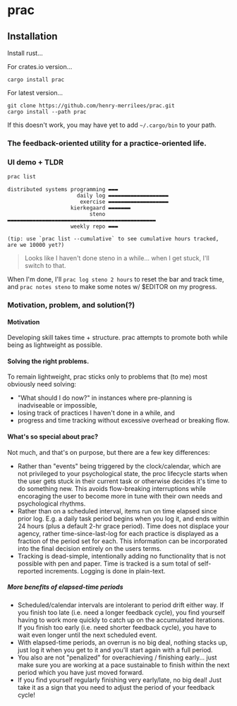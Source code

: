 # prac
## Installation
Install rust...

For crates.io version...
```
cargo install prac
```
For latest version...
```
git clone https://github.com/henry-merrilees/prac.git
cargo install --path prac
```
If this doesn't work, you may have yet to add `~/.cargo/bin` to your path.
<!-- cargo-rdme start -->

### The feedback-oriented utility for a practice-oriented life.

### UI demo + TLDR

```bash
prac list
```
```text
distributed systems programming ▬▬▬
                      daily log ▬▬▬▬▬▬▬▬▬▬▬▬▬▬▬▬▬▬▬
                       exercise ▬▬▬▬▬▬▬▬▬▬▬▬▬▬▬▬▬▬▬
                    kierkegaard ▬▬▬▬▬▬▬
                          steno ▬▬▬▬▬▬▬▬▬▬▬▬▬▬▬▬▬▬▬▬▬▬▬▬▬▬▬▬▬▬▬▬▬▬▬▬▬▬▬▬▬▬▬▬▬▬▬
                    weekly repo ▬▬▬

(tip: use `prac list --cumulative` to see cumulative hours tracked, are we 10000 yet?)
```
> Looks like I haven't done steno in a while... when I get stuck, I'll switch to that.

When I'm done, I'll ```prac log steno 2 hours``` to reset the bar and track time, and ```prac notes steno``` to make some notes w/ $EDITOR on my progress.

### Motivation, problem, and solution(?)

#### Motivation
Developing skill takes time + structure. prac attempts to promote both while being as lightweight as possible.


#### Solving the right problems.
To remain lightweight, prac sticks only to problems that (to me) most obviously need solving:
- "What should I do now?" in instances where pre-planning is inadviseable or impossible,
- losing track of practices I haven't done in a while, and
- progress and time tracking without excessive overhead or breaking flow.

#### What's so special about prac?
Not much, and that's on purpose, but there are a few key differences:
- Rather than "events" being triggered by the clock/calendar, which are not privileged to your
   psychological state, the proc lifecycle starts when the user gets stuck in their current task 
   or otherwise decides it's time to do something new. This avoids flow-breaking interruptions 
   while encoraging the user to become more in tune with their own needs and psychological rhythms.
- Rather than on a scheduled interval, items run on time elapsed since prior log. E.g. a
daily task period begins when you log it, and ends within 24 hours (plus a default 2-hr grace period).
 Time does not displace your agency, rather time-since-last-log for each practice is displayed
as a fraction of the period set for each. This information can be incorporated into the final decision entirely on the users terms. 
- Tracking is dead-simple, intentionally adding no functionality that is not possible with pen
and paper. Time is tracked is a sum total of self-reported increments. Logging is done in plain-text.

##### More benefits of elapsed-time periods
- Scheduled/calendar intervals are intolerant to period drift either way. If you finish too
late (i.e. need a longer feedback cycle), you find yourself having to work more quickly to
catch up on the accumulated iterations. If you finish too early (i.e. need shorter feedback
cycle), you have to wait even longer until the next scheduled event.
- With elapsed-time periods, an overrun is no big deal, nothing stacks up, just log it when you
get to it and you'll start again with a full period.
- You also are not "penalized" for overachieving / finishing early... just make sure you are working at a
pace sustainable to finish within the next period which you have just moved forward. 
- If you find yourself regularly finishing very early/late, no big deal! Just take it as a sign
that you need to adjust the period of your feedback cycle!




<!-- cargo-rdme end -->
